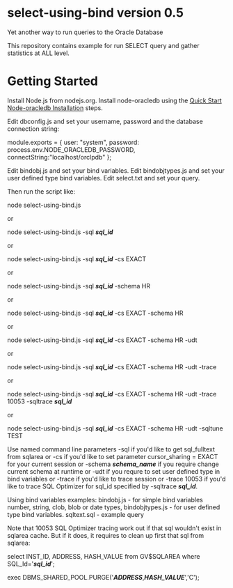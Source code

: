 # select-using-bind version 0.5

Yet another way to run queries to the Oracle Database

This repository contains example for run SELECT query and gather statistics at ALL level.

# <a name="start"></a> Getting Started

Install Node.js from nodejs.org.
Install node-oracledb using the [Quick Start Node-oracledb Installation][1] steps.

Edit dbconfig.js and set your username, password and the database connection string:

module.exports = {
user: "system",
password: process.env.NODE_ORACLEDB_PASSWORD,
connectString:"localhost/orclpdb"
};

Edit bindobj.js and set your bind variables.
Edit bindobjtypes.js and set your user defined type bind variables.
Edit select.txt and set your query.

Then run the script like:

node select-using-bind.js

or

node select-using-bind.js -sql <B><I>sql_id</I></B>

or

node select-using-bind.js -sql <B><I>sql_id</I></B> -cs EXACT

or

node select-using-bind.js -sql <B><I>sql_id</I></B> -schema HR

or

node select-using-bind.js -sql <B><I>sql_id</I></B> -cs EXACT -schema HR

or

node select-using-bind.js -sql <B><I>sql_id</I></B> -cs EXACT -schema HR -udt

or

node select-using-bind.js -sql <B><I>sql_id</I></B> -cs EXACT -schema HR -udt -trace

or

node select-using-bind.js -sql <B><I>sql_id</I></B> -cs EXACT -schema HR -udt -trace 10053 -sqltrace <B><I>sql_id</I></B>

or

node select-using-bind.js -sql <B><I>sql_id</I></B> -cs EXACT -schema HR -udt -sqltune TEST

Use named command line parameters -sql if you'd like to get sql_fulltext from sqlarea or -cs if you'd like to set parameter
cursor_sharing = EXACT for your current session or -schema <B><I>schema_name</I></B> if you require change current schema at runtime
or -udt if you requre to set user defined type in bind variables or -trace if you'd like to trace session
or -trace 10053 if you'd like to trace SQL Optimizer for sql_id specified by -sqltrace <B><I>sql_id</I></B>.

Using bind variables examples:
bindobj.js - for simple bind variables number, string, clob, blob or date types,
bindobjtypes.js - for user defined type bind variables.
sqltext.sql - example query

Note that 10053 SQL Optimizer tracing work out if that sql wouldn't exist in sqlarea cache.
But if it does, it requires to clean up first that sql from sqlarea:

select INST_ID, ADDRESS, HASH_VALUE from GV\$SQLAREA where SQL_Id='<B><I>sql_id</I></B>';

exec DBMS_SHARED_POOL.PURGE('<B><I>ADDRESS</I></B>,<B><I>HASH_VALUE</I></B>','C');

[1]: https://oracle.github.io/node-oracledb/INSTALL.html#quickstart
